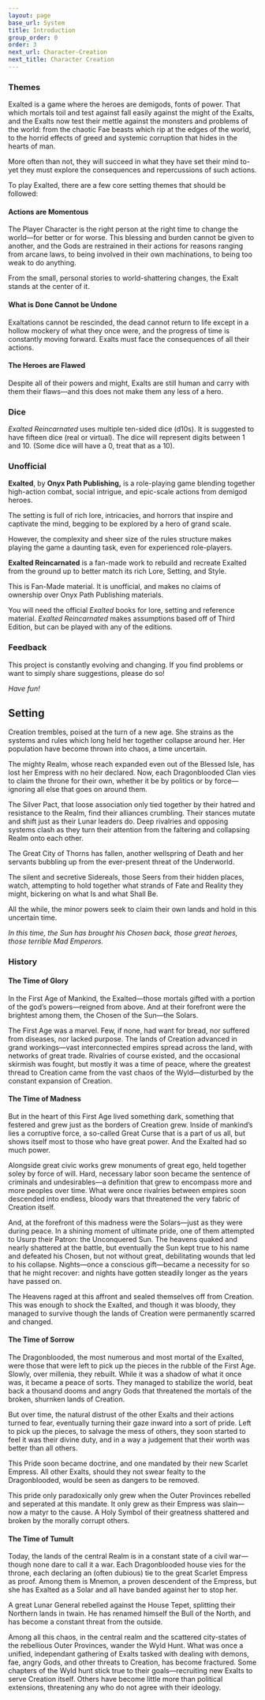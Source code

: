 ```yaml
---
layout: page
base_url: System
title: Introduction
group_order: 0
order: 3
next_url: Character-Creation
next_title: Character Creation
---
```


### Themes

Exalted is a game where the heroes are demigods, fonts of power. That
which mortals toil and test against fall easily against the might of the
Exalts, and the Exalts now test their mettle against the monsters and
problems of the world: from the chaotic Fae beasts which rip at the
edges of the world, to the horrid effects of greed and systemic
corruption that hides in the hearts of man.

More often than not, they will succeed in what they have set their mind
to-yet they must explore the consequences and repercussions of such
actions.

To play Exalted, there are a few core setting themes that should be
followed:

#### Actions are Momentous

The Player Character is the right person at the right time to change the
world—for better or for worse. This blessing and burden cannot be given
to another, and the Gods are restrained in their actions for reasons
ranging from arcane laws, to being involved in their own machinations,
to being too weak to do anything.

From the small, personal stories to world-shattering changes, the Exalt
stands at the center of it.

#### What is Done Cannot be Undone

Exaltations cannot be rescinded, the dead cannot return to life except
in a hollow mockery of what they once were, and the progress of time is
constantly moving forward. Exalts must face the consequences of all
their actions.

#### The Heroes are Flawed

Despite all of their powers and might, Exalts are still human and carry
with them their flaws—and this does not make them any less of a hero.

### Dice

*Exalted Reincarnated* uses multiple ten-sided dice (d10s). It is
suggested to have fifteen dice (real or virtual). The dice will
represent digits between 1 and 10. (Some dice will have a 0, treat that
as a 10).

###  Unofficial

**Exalted**, by **Onyx Path Publishing,** is a role-playing game
blending together high-action combat, social intrigue, and epic-scale
actions from demigod heroes.

The setting is full of rich lore, intricacies, and horrors that inspire
and captivate the mind, begging to be explored by a hero of grand scale.

However, the complexity and sheer size of the rules structure makes
playing the game a daunting task, even for experienced role-players.

**Exalted Reincarnated** is a fan-made work to rebuild and recreate
Exalted from the ground up to better match its rich Lore, Setting, and
Style.

This is Fan-Made material. It is unofficial, and makes no claims of
ownership over Onyx Path Publishing materials.

You will need the official *Exalted* books for lore, setting and
reference material. *Exalted Reincarnated* makes assumptions based off
of Third Edition, but can be played with any of the editions.

### Feedback

This project is constantly evolving and changing. If you find problems
or want to simply share suggestions, please do so!

*Have fun!*

Setting
-------

Creation trembles, poised at the turn of a new age. She strains as the
systems and rules which long held her together collapse around her. Her
population have become thrown into chaos, a time uncertain.

The mighty Realm, whose reach expanded even out of the Blessed Isle, has
lost her Empress with no heir declared. Now, each Dragonblooded Clan
vies to claim the throne for their own, whether it be by politics or by
force—ignoring all else that goes on around them.

The Silver Pact, that loose association only tied together by their
hatred and resistance to the Realm, find their alliances crumbling.
Their stances mutate and shift just as their Lunar leaders do. Deep
rivalries and opposing systems clash as they turn their attention from
the faltering and collapsing Realm onto each other.

The Great City of Thorns has fallen, another wellspring of Death and her
servants bubbling up from the ever-present threat of the Underworld.

The silent and secretive Sidereals, those Seers from their hidden
places, watch, attempting to hold together what strands of Fate and
Reality they might, bickering on what Is and what Shall Be.

All the while, the minor powers seek to claim their own lands and hold
in this uncertain time.

*In this time, the Sun has brought his Chosen back, those great heroes,
those terrible Mad Emperors.*

###  History 

#### The Time of Glory

In the First Age of Mankind, the Exalted—those mortals gifted with a
portion of the god’s powers—reigned from above. And at their forefront
were the brightest among them, the Chosen of the Sun—the Solars.

The First Age was a marvel. Few, if none, had want for bread, nor
suffered from diseases, nor lacked purpose. The lands of Creation
advanced in grand workings—vast interconnected empires spread across the
land, with networks of great trade. Rivalries of course existed, and the
occasional skirmish was fought, but mostly it was a time of peace, where
the greatest thread to Creation came from the vast chaos of the
Wyld—disturbed by the constant expansion of Creation.

#### The Time of Madness

But in the heart of this First Age lived something dark, something that
festered and grew just as the borders of Creation grew. Inside of
mankind’s lies a corruptive force, a so-called Great Curse that is a
part of us all, but shows itself most to those who have great power. And
the Exalted had so much power.

Alongside great civic works grew monuments of great ego, held together
soley by force of will. Hard, necessary labor soon became the sentence
of criminals and undesirables—a definition that grew to encompass more
and more peoples over time. What were once rivalries between empires
soon descended into endless, bloody wars that threatened the very fabric
of Creation itself.

And, at the forefront of this madness were the Solars—just as they were
during peace. In a shining moment of ultimate pride, one of them
attempted to Usurp their Patron: the Unconquered Sun. The heavens quaked
and nearly shattered at the battle, but eventually the Sun kept true to
his name and defeated his Chosen, but not without great, debilitating
wounds that led to his collapse. Nights—once a conscious gift—became a
necessity for so that he might recover: and nights have gotten steadily
longer as the years have passed on.

The Heavens raged at this affront and sealed themselves off from
Creation. This was enough to shock the Exalted, and though it was
bloody, they managed to survive though the lands of Creation were
permanently scarred and changed.

#### The Time of Sorrow

The Dragonblooded, the most numerous and most mortal of the Exalted,
were those that were left to pick up the pieces in the rubble of the
First Age. Slowly, over millenia, they rebuilt. While it was a shadow of
what it once was, it became a peace of sorts. They managed to stabilize
the world, beat back a thousand dooms and angry Gods that threatened the
mortals of the broken, shurnken lands of Creation.

But over time, the natural distrust of the other Exalts and their
actions turned to fear, eventually turning their gaze inward into a sort
of pride. Left to pick up the pieces, to salvage the mess of others,
they soon started to feel it was their divine duty, and in a way a
judgement that their worth was better than all others.

This Pride soon became doctrine, and one mandated by their new Scarlet
Empress. All other Exalts, should they not swear fealty to the
Dragonblooded, would be seen as dangers to be removed.

This pride only paradoxically only grew when the Outer Provinces
rebelled and seperated at this mandate. It only grew as their Empress
was slain—now a matyr to the cause. A Holy Symbol of their greatness
shattered and broken by the morally corrupt others.

#### The Time of Tumult

Today, the lands of the central Realm is in a constant state of a civil
war—though none dare to call it a war. Each Dragonblooded house vies for
the throne, each declaring an (often dubious) tie to the great Scarlet
Empress as proof. Among them is Mnemon, a proven descendent of the
Empress, but she has Exalted as a Solar and all have banded against her
to stop her.

A great Lunar General rebelled against the House Tepet, splitting their
Northern lands in twain. He has renamed himself the Bull of the North,
and has become a constant threat from the outside.

Among all this chaos, in the central realm and the scattered city-states
of the rebellious Outer Provinces, wander the Wyld Hunt. What was once a
unified, independant gathering of Exalts tasked with dealing with
demons, fae, angry Gods, and other threats to Creation, has become
fractured. Some chapters of the Wyld hunt stick true to their
goals—recruiting new Exalts to serve Creation itself. Others have become
little more than political extensions, threatening any who do not agree
with their ideology.

